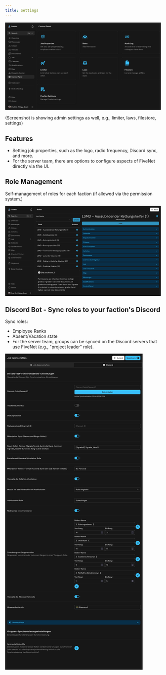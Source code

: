 ```yaml
---
title: Settings
---
```


![features-settings.png](/images/screenshots/features-settings.png)

(Screenshot is showing admin settings as well, e.g., limiter, laws, filestore, settings)

## Features

- Setting job properties, such as the logo, radio frequency, Discord sync, and more.
- For the server team, there are options to configure aspects of FiveNet directly via the UI.

## Role Management

Self-management of roles for each faction (if allowed via the permission system.)

![features-settings-roles.png](/images/screenshots/features-settings-roles.png)

## Discord Bot - Sync roles to your faction's Discord

Sync roles:

- Employee Ranks
- Absent/Vacation state
- For the server team, groups can be synced on the Discord servers that use FiveNet (e.g., "project leader" role).

![Feature Settings - Discord Bot](/images/screenshots/features-discordbot.png)
